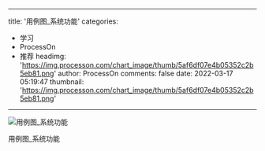 
---
title: '用例图_系统功能'
categories: 
 - 学习
 - ProcessOn
 - 推荐
headimg: 'https://img.processon.com/chart_image/thumb/5af6df07e4b05352c2b5eb81.png'
author: ProcessOn
comments: false
date: 2022-03-17 05:19:47
thumbnail: 'https://img.processon.com/chart_image/thumb/5af6df07e4b05352c2b5eb81.png'
---

<div>   
<img class="thumb" alt="用例图_系统功能" src="https://img.processon.com/chart_image/thumb/5af6df07e4b05352c2b5eb81.png" referrerpolicy="no-referrer">
<p>用例图_系统功能</p>  
</div>
            